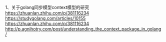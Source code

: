 1、关于golang同步模型context模型的研究
https://zhuanlan.zhihu.com/p/381116234
https://studygolang.com/articles/10155
https://zhuanlan.zhihu.com/p/381116234
http://p.agnihotry.com/post/understanding_the_context_package_in_golang/
